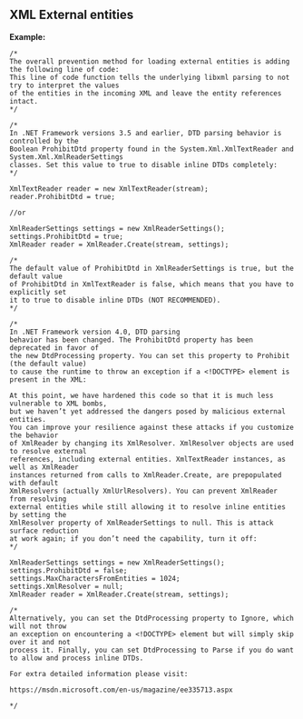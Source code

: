 XML External entities
-------

**Example:**


	/*
	The overall prevention method for loading external entities is adding the following line of code:
	This line of code function tells the underlying libxml parsing to not try to interpret the values 
	of the entities in the incoming XML and leave the entity references intact.
	*/

	/*
	In .NET Framework versions 3.5 and earlier, DTD parsing behavior is controlled by the 
	Boolean ProhibitDtd property found in the System.Xml.XmlTextReader and System.Xml.XmlReaderSettings
	classes. Set this value to true to disable inline DTDs completely:
	*/
	
	XmlTextReader reader = new XmlTextReader(stream);
	reader.ProhibitDtd = true;

	//or

	XmlReaderSettings settings = new XmlReaderSettings();
	settings.ProhibitDtd = true;
	XmlReader reader = XmlReader.Create(stream, settings);

	/*
	The default value of ProhibitDtd in XmlReaderSettings is true, but the default value 
	of ProhibitDtd in XmlTextReader is false, which means that you have to explicitly set 
	it to true to disable inline DTDs (NOT RECOMMENDED).
	*/
	
	/*
	In .NET Framework version 4.0, DTD parsing 
	behavior has been changed. The ProhibitDtd property has been deprecated in favor of 
	the new DtdProcessing property. You can set this property to Prohibit (the default value) 
	to cause the runtime to throw an exception if a <!DOCTYPE> element is present in the XML:
	
	At this point, we have hardened this code so that it is much less vulnerable to XML bombs, 
	but we haven’t yet addressed the dangers posed by malicious external entities. 
	You can improve your resilience against these attacks if you customize the behavior 
	of XmlReader by changing its XmlResolver. XmlResolver objects are used to resolve external 
	references, including external entities. XmlTextReader instances, as well as XmlReader 
	instances returned from calls to XmlReader.Create, are prepopulated with default 
	XmlResolvers (actually XmlUrlResolvers). You can prevent XmlReader from resolving 
	external entities while still allowing it to resolve inline entities by setting the 
	XmlResolver property of XmlReaderSettings to null. This is attack surface reduction 
	at work again; if you don’t need the capability, turn it off:
	*/
	
	XmlReaderSettings settings = new XmlReaderSettings();
	settings.ProhibitDtd = false;
	settings.MaxCharactersFromEntities = 1024;
	settings.XmlResolver = null;
	XmlReader reader = XmlReader.Create(stream, settings);

	/*
	Alternatively, you can set the DtdProcessing property to Ignore, which will not throw 
	an exception on encountering a <!DOCTYPE> element but will simply skip over it and not 
	process it. Finally, you can set DtdProcessing to Parse if you do want to allow and process inline DTDs.
	
	For extra detailed information please visit:
	
	https://msdn.microsoft.com/en-us/magazine/ee335713.aspx 

	*/
	



	